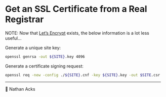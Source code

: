# Get an SSL Certificate from a Real Registrar

NOTE: Now that [Let’s Encrypt](https://letsencrypt.org/) exists, the below information is a lot less useful…

Generate a unique site key:

```bash
openssl genrsa -out ${SITE}.key 4096
```

Generate a certificate signing request:

```bash
openssl req -new -config ./${SITE}.cnf -key ${SITE}.key -out $SITE.csr
```

- - - -

👤 Nathan Acks
